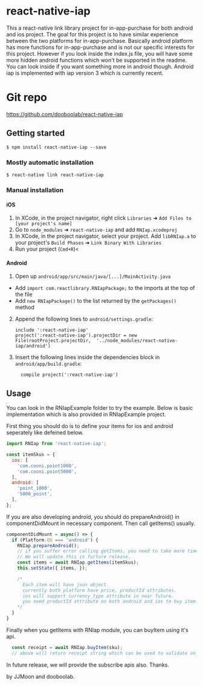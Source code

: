 # react-native-iap
This a react-native link library project for in-app-purchase for both android and ios project. The goal for this project is to have similar experience between the two platforms for in-app-purchase. Basically android platform has more functions for in-app-purchase and is not our specific interests for this project. However if you look inside the index.js file, you will have some more hidden android functions which won't be supported in the readme. You can look inside if you want something more in android though. Android iap is implemented with iap version 3 which is currently recent.

# Git repo
https://github.com/dooboolab/react-native-iap

## Getting started

`$ npm install react-native-iap --save`

### Mostly automatic installation

`$ react-native link react-native-iap`

### Manual installation


#### iOS

1. In XCode, in the project navigator, right click `Libraries` ➜ `Add Files to [your project's name]`
2. Go to `node_modules` ➜ `react-native-iap` and add `RNIap.xcodeproj`
3. In XCode, in the project navigator, select your project. Add `libRNIap.a` to your project's `Build Phases` ➜ `Link Binary With Libraries`
4. Run your project (`Cmd+R`)<

#### Android

1. Open up `android/app/src/main/java/[...]/MainActivity.java`
  - Add `import com.reactlibrary.RNIapPackage;` to the imports at the top of the file
  - Add `new RNIapPackage()` to the list returned by the `getPackages()` method
2. Append the following lines to `android/settings.gradle`:
  	```
  	include ':react-native-iap'
  	project(':react-native-iap').projectDir = new File(rootProject.projectDir, 	'../node_modules/react-native-iap/android')
  	```
3. Insert the following lines inside the dependencies block in `android/app/build.gradle`:
  	```
      compile project(':react-native-iap')
  	```
## Usage
You can look in the RNIapExample folder to try the example. Below is basic implementation which is also provided in RNIapExample project.

First thing you should do is to define your items for ios and android seperately like defeined below.
```javascript
import RNIap from 'react-native-iap';

const itemSkus = {
  ios: [
    'com.cooni.point1000',
    'com.cooni.point5000',
  ],
  android: [
    'point_1000',
    '5000_point',
  ],
};
```

If you are also developing android, you should do prepareAndroid() in componentDidMount in necessary component. Then call getItems() usually.
```javascript
componentDidMount = async() => {
  if (Platform.OS === 'android') {
    RNIap.prepareAndroid();
    // if you suffer error calling getItems, you need to take more time giving setTimeout function.
    // We will update this in furture release.
    const items = await RNIap.getItems(itemSkus);
    this.setState({ items, });

    /* 
      Each item will have json object.
      currently both platform have price, productId attributes.
      ios will support currency_type attribute in near future.
      you need productId attribute on both android and ios to buy item.
    */
  }
}
```

Finally when you getItems with RNIap module, you can buyItem using it's api.
```javascript
  const receipt = await RNIap.buyItem(sku);
  // above will return receipt string which can be used to validate on your server.
```

In future release, we will provide the subscribe apis also.
Thanks.

by JJMoon and dooboolab.
